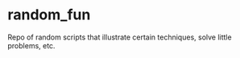 # random_fun
Repo of random scripts that illustrate certain techniques, solve little problems, etc.
